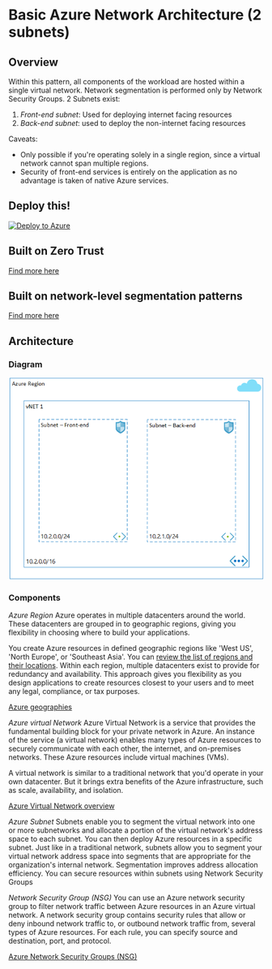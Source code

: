 # Basic Azure Network Architecture (2 subnets)
## Overview
Within this pattern, all components of the workload are hosted within a single virtual network.
Network segmentation is performed only by Network Security Groups. 2 Subnets exist:
1. *Front-end subnet*: Used for deploying internet facing resources
2. *Back-end subnet*: used to deploy the non-internet facing resources

Caveats: 
- Only possible if you're operating solely in a single region, since a virtual network cannot span multiple regions.
- Security of front-end services is entirely on the application as no advantage is taken of native Azure services.

## Deploy this!
[![Deploy to Azure](https://aka.ms/deploytoazurebutton)](https://portal.azure.com/#create/Microsoft.Template/uri/https%3A%2F%2Fraw.githubusercontent.com%2Fmarcdekeyser%2Frefarch%2Fmain%2Fbicep%2Fbasic.bicep)

## Built on Zero Trust
[Find more here](/Topics/zerotrust.md)

## Built on network-level segmentation patterns
[Find more here](/Topics/networksegmentation.md)

## Architecture
### Diagram
![Basic network architecture](/Networking/images/basic.png)

### Components
*Azure Region*
Azure operates in multiple datacenters around the world. These datacenters are grouped in to geographic regions, giving you flexibility in choosing where to build your applications.

You create Azure resources in defined geographic regions like 'West US', 'North Europe', or 'Southeast Asia'. You can [review the list of regions and their locations](https://azure.microsoft.com/regions/). Within each region, multiple datacenters exist to provide for redundancy and availability. This approach gives you flexibility as you design applications to create resources closest to your users and to meet any legal, compliance, or tax purposes.

[Azure geographies](https://azure.microsoft.com/en-us/explore/global-infrastructure/geographies/#overview)

*Azure virtual Network*
Azure Virtual Network is a service that provides the fundamental building block for your private network in Azure. An instance of the service (a virtual network) enables many types of Azure resources to securely communicate with each other, the internet, and on-premises networks. These Azure resources include virtual machines (VMs).

A virtual network is similar to a traditional network that you'd operate in your own datacenter. But it brings extra benefits of the Azure infrastructure, such as scale, availability, and isolation.

[Azure Virtual Network overview](https://learn.microsoft.com/en-us/azure/virtual-network/virtual-networks-overview)

*Azure Subnet*
Subnets enable you to segment the virtual network into one or more subnetworks and allocate a portion of the virtual network's address space to each subnet. You can then deploy Azure resources in a specific subnet. Just like in a traditional network, subnets allow you to segment your virtual network address space into segments that are appropriate for the organization's internal network. Segmentation improves address allocation efficiency. You can secure resources within subnets using Network Security Groups

*Network Security Group (NSG)*
You can use an Azure network security group to filter network traffic between Azure resources in an Azure virtual network. A network security group contains security rules that allow or deny inbound network traffic to, or outbound network traffic from, several types of Azure resources. For each rule, you can specify source and destination, port, and protocol.

[Azure Network Security Groups (NSG)](https://learn.microsoft.com/en-us/azure/virtual-network/network-security-groups-overview)